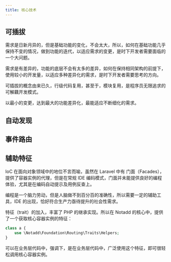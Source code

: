 ```yaml
---
title: 核心技术
---
```


## 可插拔

需求是日新月异的，但是基础功能的变化，不会太大，所以，如何在基础功能几乎保持不变的情况，做到功能的迭代，以适应需求的变更，是时下开发者需要面临的一个大问题。

需求是有差异的，功能的底层不会有太多的差异，如何在保持相同架构的前提下，使用较小的开发量，以适应多种差异化的需求，是时下开发者需要思考的方向。

可插拔的概念由来已久，行级代码复用，甚至于，模块复用，是程序员无限追求的可解藕开发模式。

以最小的变更，达到最大的功能差异化，最能适应不断细化的需求。

## 自动发现

## 事件路由

## 辅助特征

IoC 在面向对象领域中的地位不言而喻，虽然在 Laravel 中有 门面（Facades），提供了容器实例的代理，但是在常规 IDE 编码模式，门面并未能提供良好的编程体验，尤其是在编码自动提示及用例反查上。

编程是一个脑力劳动，但是人脑做不到百分百的准确性，所以需要一定的辅助工具，IDE 的出现，恰好符合生产力亟待提升的社会性需求。

特征（trait）的加入，丰富了 PHP 的继承实现。所以在 Notadd 的核心中，提供了一个获取核心容器实例的特征：

```php
class a {
    use \Notadd\Foundation\Routing\Traits\Helpers;
}
```

可以在业务层代码中，强调下，是在业务层代码中，广泛使用这个特征，即可很轻松调用核心容器实例。
